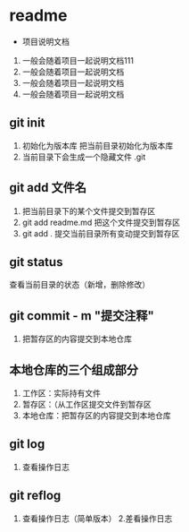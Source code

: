# readme
+ 项目说明文档
1. 一般会随着项目一起说明文档111
1. 一般会随着项目一起说明文档
1. 一般会随着项目一起说明文档
1. 一般会随着项目一起说明文档


## git init
1. 初始化为版本库 把当前目录初始化为版本库
2. 当前目录下会生成一个隐藏文件 .git


## git add 文件名
1. 把当前目录下的某个文件提交到暂存区
2. git add readme.md 把这个文件提交到暂存区
3. git add . 提交当前目录所有变动提交到暂存区



 ## git status
 查看当前目录的状态（新增，删除修改）

## git commit - m "提交注释"
1. 把暂存区的内容提交到本地仓库

## 本地仓库的三个组成部分
1. 工作区：实际持有文件
2. 暂存区：（从工作区提交文件到暂存区
3. 本地仓库：把暂存区的内容提交到本地仓库


## git log
1. 查看操作日志

## git reflog 
1. 查看操作日志（简单版本）
2.差看操作日志
